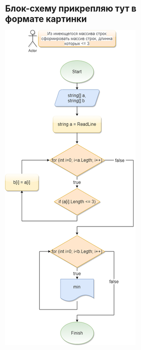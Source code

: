 # Блок-схему прикрепляю тут в формате картинки
![Тут находится Блок-схема](%D0%91%D0%BB%D0%BE%D0%BA-%D1%81%D1%85%D0%B5%D0%BC%D0%B0.png)